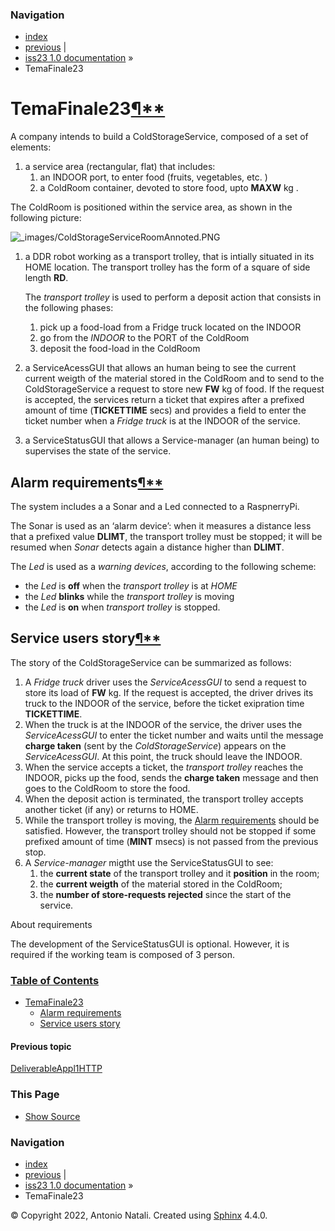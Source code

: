 ### **Navigation**
- [index]
- [previous] |
- [iss23 1.0 documentation](index.html) »
- TemaFinale23
# <a name="temafinale23"></a>**TemaFinale23[¶**](#temafinale23 "Permalink to this headline")**
A company intends to build a ColdStorageService, composed of a set of elements:

1. a service area (rectangular, flat) that includes:
   1. an INDOOR port, to enter food (fruits, vegetables, etc. )
   1. a ColdRoom container, devoted to store food, upto **MAXW** kg .

The ColdRoom is positioned within the service area, as shown in the following picture:

![_images/ColdStorageServiceRoomAnnoted.PNG](Aspose.Words.f3a645e3-91a9-4a66-8b23-625cac4ade57.001.png)[](_images/ColdStorageServiceRoomAnnoted.PNG)

1. a DDR robot working as a transport trolley, that is intially situated in its HOME location. The transport trolley has the form of a square of side length **RD**.

   The *transport trolley* is used to perform a deposit action that consists in the following phases:

   1. pick up a food-load from a Fridge truck located on the INDOOR
   1. go from the *INDOOR* to the PORT of the ColdRoom
   1. deposit the food-load in the ColdRoom
1. a ServiceAcessGUI that allows an human being to see the current current weigth of the material stored in the ColdRoom and to send to the ColdStorageService a request to store new **FW** kg of food. If the request is accepted, the services return a ticket that expires after a prefixed amount of time (**TICKETTIME** secs) and provides a field to enter the ticket number when a *Fridge truck* is at the INDOOR of the service.
1. a ServiceStatusGUI that allows a Service-manager (an human being) to supervises the state of the service.
## <a name="alarm-requirements"></a>**Alarm requirements[¶**](#alarm-requirements "Permalink to this headline")**
The system includes a a Sonar and a Led connected to a RaspnerryPi.

The Sonar is used as an ‘alarm device’: when it measures a distance less that a prefixed value **DLIMT**, the transport trolley must be stopped; it will be resumed when *Sonar* detects again a distance higher than **DLIMT**.

The *Led* is used as a *warning devices*, according to the following scheme:

- the *Led* is **off** when the *transport trolley* is at *HOME*
- the *Led* **blinks** while the *transport trolley* is moving
- the *Led* is **on** when *transport trolley* is stopped.
## <a name="service-users-story"></a>**Service users story[¶**](#service-users-story "Permalink to this headline")**
The story of the ColdStorageService can be summarized as follows:

1. A *Fridge truck* driver uses the *ServiceAcessGUI* to send a request to store its load of **FW** kg. If the request is accepted, the driver drives its truck to the INDOOR of the service, before the ticket exipration time **TICKETTIME**.
1. When the truck is at the INDOOR of the service, the driver uses the *ServiceAcessGUI* to enter the ticket number and waits until the message **charge taken** (sent by the *ColdStorageService*) appears on the *ServiceAcessGUI*. At this point, the truck should leave the INDOOR.
1. When the service accepts a ticket, the *transport trolley* reaches the INDOOR, picks up the food, sends the **charge taken** message and then goes to the ColdRoom to store the food.
1. When the deposit action is terminated, the transport trolley accepts another ticket (if any) or returns to HOME.
1. While the transport trolley is moving, the [Alarm requirements](#alarm-requirements) should be satisfied. However, the transport trolley should not be stopped if some prefixed amount of time (**MINT** msecs) is not passed from the previous stop.
1. A *Service-manager* migtht use the ServiceStatusGUI to see:
   1. the **current state** of the transport trolley and it **position** in the room;
   1. the **current weigth** of the material stored in the ColdRoom;
   1. the **number of store-requests rejected** since the start of the service.

About requirements

The development of the ServiceStatusGUI is optional. However, it is required if the working team is composed of 3 person.
### [**Table of Contents**](index.html)
- [TemaFinale23]()
  - [Alarm requirements](#alarm-requirements)
  - [Service users story](#service-users-story)
#### **Previous topic**
[DeliverableAppl1HTTP](DeliverableAppl1HTTP.html "previous chapter")
### **This Page**
- [Show Source](_sources/TemaFinale23.rst.txt)
###
### **Navigation**
- [index]
- [previous] |
- [iss23 1.0 documentation](index.html) »
- TemaFinale23

© Copyright 2022, Antonio Natali. Created using [Sphinx](https://www.sphinx-doc.org/) 4.4.0. 

[index]: genindex.html "General Index"
[previous]: DeliverableAppl1HTTP.html "DeliverableAppl1HTTP"
